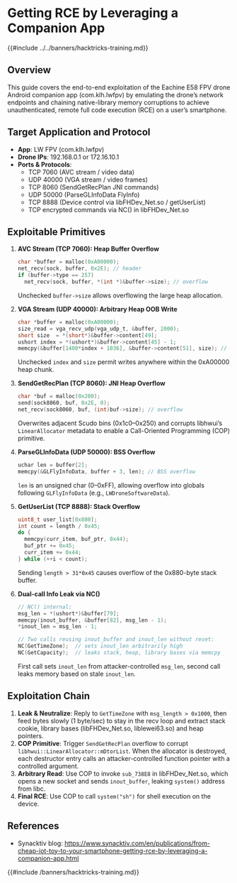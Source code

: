 # Getting RCE by Leveraging a Companion App

{{#include ../../banners/hacktricks-training.md}}

## Overview

This guide covers the end-to-end exploitation of the Eachine E58 FPV drone Android companion app (com.klh.lwfpv) by emulating the drone’s network endpoints and chaining native-library memory corruptions to achieve unauthenticated, remote full code execution (RCE) on a user’s smartphone.

## Target Application and Protocol

- **App**: LW FPV (com.klh.lwfpv)
- **Drone IPs**: 192.168.0.1 or 172.16.10.1
- **Ports & Protocols**:
  - TCP 7060 (AVC stream / video data)
  - UDP 40000 (VGA stream / video frames)
  - TCP 8060 (SendGetRecPlan JNI commands)
  - UDP 50000 (ParseGLInfoData FlyInfo)
  - TCP 8888 (Device control via libFHDev_Net.so / getUserList)
  - TCP encrypted commands via NC() in libFHDev_Net.so

## Exploitable Primitives

1. **AVC Stream (TCP 7060): Heap Buffer Overflow**

   ```c
   char *buffer = malloc(0xA00000);
   net_recv(sock, buffer, 0x2E); // header
   if (buffer->type == 257)
     net_recv(sock, buffer, *(int *)&buffer->size); // overflow
   ```

   Unchecked `buffer->size` allows overflowing the large heap allocation.

2. **VGA Stream (UDP 40000): Arbitrary Heap OOB Write**

   ```c
   char *buffer = malloc(0xA00000);
   size_read = vga_recv_udp(vga_udp_t, &buffer, 2000);
   short size  = *(short*)&buffer->content[49];
   ushort index = *(ushort*)&buffer->content[45] - 1;
   memcpy(&buffer[1400*index + 1036], &buffer->content[51], size); // OOB write
   ```

   Unchecked `index` and `size` permit writes anywhere within the 0xA00000 heap chunk.

3. **SendGetRecPlan (TCP 8060): JNI Heap Overflow**

   ```c
   char *buf = malloc(0x200);
   send(sock8060, buf, 0x2E, 0);
   net_recv(sock8060, buf, (int)buf->size); // overflow
   ```

   Overwrites adjacent Scudo bins (0x1c0–0x250) and corrupts libhwui’s `LinearAllocator` metadata to enable a Call-Oriented Programming (COP) primitive.

4. **ParseGLInfoData (UDP 50000): BSS Overflow**

   ```c
   uchar len = buffer[2];
   memcpy(&GLFlyInfoData, buffer + 3, len); // BSS overflow
   ```

   `len` is an unsigned char (0–0xFF), allowing overflow into globals following `GLFlyInfoData` (e.g., `LWDroneSoftwareData`).

5. **GetUserList (TCP 8888): Stack Overflow**

   ```c
   uint8_t user_list[0x880];
   int count = length / 0x45;
   do {
     memcpy(curr_item, buf_ptr, 0x44);
     buf_ptr += 0x45;
     curr_item += 0x44;
   } while (++i < count);
   ```

   Sending `length > 31*0x45` causes overflow of the 0x880-byte stack buffer.

6. **Dual-call Info Leak via NC()**

   ```c
   // NC() internal:
   msg_len = *(ushort*)&buffer[79];
   memcpy(inout_buffer, &buffer[82], msg_len - 1);
   *inout_len = msg_len - 1;
   
   // Two calls reusing inout_buffer and inout_len without reset:
   NC(GetTimeZone);  // sets inout_len arbitrarily high
   NC(GetCapacity);  // leaks stack, heap, library bases via memcpy
   ```

   First call sets `inout_len` from attacker-controlled `msg_len`, second call leaks memory based on stale `inout_len`.

## Exploitation Chain

1. **Leak & Neutralize**: Reply to `GetTimeZone` with `msg_length > 0x1000`, then feed bytes slowly (1 byte/sec) to stay in the recv loop and extract stack cookie, library bases (libFHDev_Net.so, liblewei63.so) and heap pointers.
2. **COP Primitive**: Trigger `SendGetRecPlan` overflow to corrupt `libhwui::LinearAllocator::mDtorList`. When the allocator is destroyed, each destructor entry calls an attacker-controlled function pointer with a controlled argument.
3. **Arbitrary Read**: Use COP to invoke `sub_738E8` in libFHDev_Net.so, which opens a new socket and sends `inout_buffer`, leaking `system()` address from libc.
4. **Final RCE**: Use COP to call `system("sh")` for shell execution on the device.

## References

- Synacktiv blog: https://www.synacktiv.com/en/publications/from-cheap-iot-toy-to-your-smartphone-getting-rce-by-leveraging-a-companion-app.html

{{#include /banners/hacktricks-training.md}}
